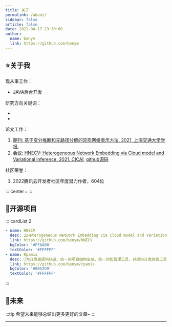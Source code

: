 ```yaml
---
title: 关于
permalink: /about/
sidebar: false
article: false
date: 2022-04-17 23:30:08
author:
  name: benym
  link: https://github.com/benym
---
```

## ⭐关于我
现从事工作：
- JAVA后台开发

研究方向关键词：
- <Badge text="Heterogeneous Network Embedding" type="warning" vertical="middle"/> <Badge text="Graph Mining" vertical="middle"/> <Badge text="Graph Neural Network" type="error" vertical="middle"/> 
- <Badge text="Representation Learning" type="error" vertical="middle"/> <Badge text="Variational Auto-Encoder" vertical="middle"/>

论文工作：
1. [期刊: 基于变分推断和元路径分解的异质网络表示方法. 2021. 上海交通大学学报.][1]
2. [会议: HNECV: Heterogeneous Network Embedding via Cloud model and Variational inference. 2021. CICAI][2], [github源码](https://github.com/benym/HNECV)

社区荣誉：
1. 2022腾讯云开发者社区年度潜力作者，604位

::: center
<img src="https://image-1-1257237419.cos.ap-chongqing.myqcloud.com/honour/2022-tencent-benym.jpg" style="zoom:35%">
:::

## 🍧开源项目
::: cardList 2
```yaml
- name: HNECV
  desc: ⛱️Heterogeneous Network Embedding via Cloud model and Variational inference. CAAI. 2021. 代码实现
  link: https://github.com/benym/HNECV
  bgColor: '#FF6A00'
  textColor: '#FFFFFF'
- name: Rpamis
  desc: 🚀为开发者提供快速、统一的项目结构生成，统一的包管理工具，并提供开发效能工具
  link: https://github.com/benym/rpamis
  bgColor: '#0052D9'
  textColor: '#FFFFFF'
```
:::

## 🎈未来
:::tip
希望未来能够总结出更多更好的文章~
:::

----------

[1]: http://xuebao.sjtu.edu.cn/CN/abstract/abstract43349.shtml
[2]: https://link.springer.com/chapter/10.1007/978-3-030-93046-2_63
